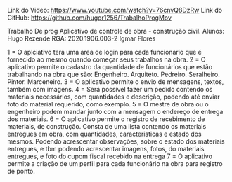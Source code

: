 Link do Video: https://www.youtube.com/watch?v=76cnvQ8DzRw
Link do GitHub: https://github.com/hugor1256/TrabalhoProgMov

Trabalho De prog Aplicativo de controle de obra - construção civil. 
Alunos:  Hugo Rezende RGA: 2020.1906.003-2
Igmar Flores 

1 = O aplciativo tera uma area de login para cada funcionario que é fornecido ao mesmo quando começar seus trabalhos na obra.
2 = O aplicativo permite o cadastro da quantidade de funcionários que estão trabalhando na obra que são:
Engenheiro.
Arquiteto.
Pedreiro.
Seralheiro.
Pintor.
Marceneiro.
3 = O aplicativo permite o envio de mensagens, textos, também com imagens.
4 = Será possível fazer um pedido contendo os materiais necessários, com quantidades e descrição, podendo até enviar foto do material requerido, como exemplo.
5 = O mestre de obra ou o engenheiro podem mandar junto com a mensagem o endereço de entrega dos materiais.
6 = O aplicativo permite o registro de recebimento de materiais, de construção. Consta de uma lista contendo os materiais entregues em obra, com quantidades, 
caracteristicas e estado dos mesmos. Podendo acrescentar observações, sobre o estado dos materiais entregues, e tbm podendo acrescentar imagens, 
fotos, do materiais entregues, e foto do cupom fiscal recebido na entrega
7 = O aplicativo permite a criação de um perfil para cada funcionário na obra para registro de ponto.
